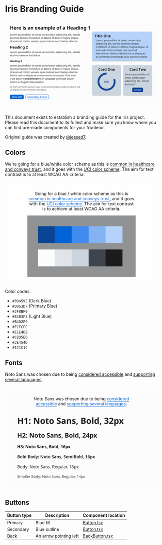 # Iris Branding Guide

![Brand Guide sample for Iris](../assets/design_sample.jpg)

This document exists to establish a branding guide for the Iris project. Please
read this document to its fullest and make sure you know where you can find
pre-made components for your frontend.

Original guide was created by [@jessed7](https://github.com/jessed7).

## Colors

We're going for a blue/white color scheme as this is
[common in healthcare and conveys trust](https://doctorlogic.com/blog/medical-logo-colors),
and it goes with the
[UCI color scheme](https://brand.uci.edu/master-branding/color-palette/). The
aim for text contrast is to at least WCAG AA criteria.

![Brand Guide colors for Iris](../assets/design_colors.jpg)

Color codes:

- `#094595` (Dark Blue)
- `#0063D7` (Primary Blue)
- `#3F8BF0`
- `#83B3F3` (Light Blue)
- `#B4D2F9`
- `#FCFCFC`
- `#E1E4E9`
- `#CBD5E0`
- `#3E454D`
- `#1C1C1C`

## Fonts

Noto Sans was chosen due to being
[considered accessible](https://www.audioeye.com/post/accessible-fonts/) and
[supporting several languages](https://typogram.co/font-discovery/how-to-use-noto-sans-font).

![Brand Guide fonts for Iris](../assets/design_fonts.jpg)

## Buttons

| Button type | Description            | Component location                                        |
| ----------- | ---------------------- | --------------------------------------------------------- |
| Primary     | Blue fill              | [Button.tsx](/src/app/core/components/Button.tsx)         |
| Secondary   | Blue outline           | [Button.tsx](/src/app/core/components/Button.tsx)         |
| Back        | An arrow pointing left | [BackButton.tsx](/src/app/core/components/BackButton.tsx) |
